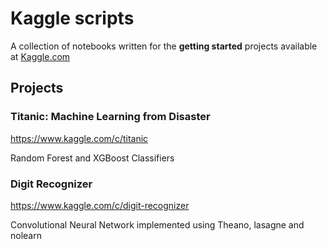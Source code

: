 # Kaggle scripts

A collection of notebooks written for the **getting started** projects available at <a href="https://www.kaggle.com/">Kaggle.com</a>

## Projects

### Titanic: Machine Learning from Disaster

https://www.kaggle.com/c/titanic

Random Forest and XGBoost Classifiers

### Digit Recognizer

https://www.kaggle.com/c/digit-recognizer

Convolutional Neural Network implemented using Theano, lasagne and nolearn
